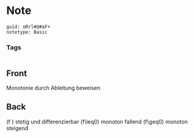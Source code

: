 # Note
```
guid: oRrl#@#aF+
notetype: Basic
```

### Tags
```
```

## Front
Monotonie durch Ableitung beweisen

## Back
\(f \) stetig und differenzierbar
\(f\leq0\) monoton fallend
\(f\geq0\) monoton steigend
